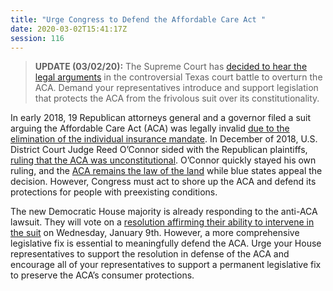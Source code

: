 ```yaml
---
title: "Urge Congress to Defend the Affordable Care Act "
date: 2020-03-02T15:41:17Z
session: 116
---
```

>**UPDATE (03/02/20):** The Supreme Court has [decided to hear the legal arguments](https://www.nbcnews.com/politics/supreme-court/supreme-court-will-take-challenge-obamacare-s-individual-mandate-n1146901) in the controversial Texas court battle to overturn the ACA. Demand your representatives introduce and support legislation that protects the ACA from the frivolous suit over its constitutionality.

In early 2018, 19 Republican attorneys general and a governor filed a suit arguing the Affordable Care Act (ACA) was legally invalid [due to the elimination of the individual insurance mandate](https://www.npr.org/sections/health-shots/2018/12/14/677002085/texas-judge-rules-affordable-care-act-unconstitutional-but-supporters-vow-to-app). In December of 2018, U.S. District Court Judge Reed O’Connor sided with the Republican plaintiffs, [ruling that the ACA was unconstitutional](https://www.npr.org/2018/12/14/677000626/federal-judge-strikes-down-affordable-care-act-as-unconstitutional). O’Connor quickly stayed his own ruling, and the [ACA remains the law of the land](https://www.npr.org/2018/12/31/681098715/the-affordable-care-act-can-stay-in-effect-while-under-appeal-judge-says) while blue states appeal the decision. However, Congress must act to shore up the ACA and defend its protections for people with preexisting conditions. 

The new Democratic House majority is already responding to the anti-ACA lawsuit. They will vote on a [resolution affirming their ability to intervene in the suit](https://www.cnn.com/2019/01/02/politics/new-house-rules-democrats-obamacare-aca/index.html) on Wednesday, January 9th. However, a more comprehensive legislative fix is essential to meaningfully defend the ACA. Urge your House representatives to support the resolution in defense of the ACA and encourage all of your representatives to support a permanent legislative fix to preserve the ACA’s consumer protections. 
